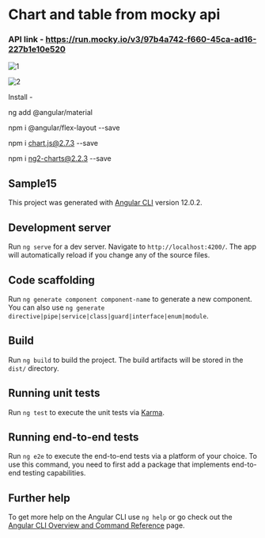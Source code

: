 # Chart and table from mocky api

### API link - https://run.mocky.io/v3/97b4a742-f660-45ca-ad16-227b1e10e520


![1](https://user-images.githubusercontent.com/56402450/132045890-9a1f4a33-8e19-4625-ba24-244c39bd087c.png)


![2](https://user-images.githubusercontent.com/56402450/132013492-8cd65f5c-7abb-43ce-a9c6-fea274bf03a9.png)


Install -

ng add @angular/material

npm i @angular/flex-layout --save

npm i chart.js@2.7.3 --save

npm i ng2-charts@2.2.3 --save

## Sample15

This project was generated with [Angular CLI](https://github.com/angular/angular-cli) version 12.0.2.

## Development server

Run `ng serve` for a dev server. Navigate to `http://localhost:4200/`. The app will automatically reload if you change any of the source files.

## Code scaffolding

Run `ng generate component component-name` to generate a new component. You can also use `ng generate directive|pipe|service|class|guard|interface|enum|module`.

## Build

Run `ng build` to build the project. The build artifacts will be stored in the `dist/` directory.

## Running unit tests

Run `ng test` to execute the unit tests via [Karma](https://karma-runner.github.io).

## Running end-to-end tests

Run `ng e2e` to execute the end-to-end tests via a platform of your choice. To use this command, you need to first add a package that implements end-to-end testing capabilities.

## Further help

To get more help on the Angular CLI use `ng help` or go check out the [Angular CLI Overview and Command Reference](https://angular.io/cli) page.

